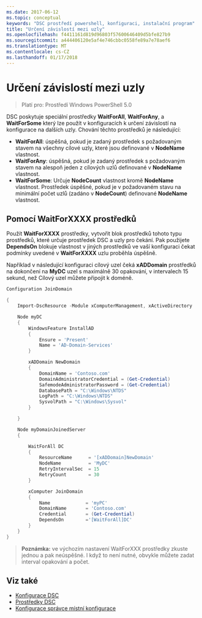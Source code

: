 ```yaml
---
ms.date: 2017-06-12
ms.topic: conceptual
keywords: "DSC prostředí powershell, konfiguraci, instalační program"
title: "Určení závislostí mezi uzly"
ms.openlocfilehash: f4411161d819d96803f57600646409d5bfe827b9
ms.sourcegitcommit: a444406120e5af4e746cbbc0558fe89a7e78aef6
ms.translationtype: MT
ms.contentlocale: cs-CZ
ms.lasthandoff: 01/17/2018
---
```

# <a name="specifying-cross-node-dependencies"></a>Určení závislostí mezi uzly

> Platí pro: Prostředí Windows PowerShell 5.0

DSC poskytuje speciální prostředky **WaitForAll**, **WaitForAny**, a **WaitForSome** který lze použít v konfiguracích k určení závislostí na konfigurace na dalších uzly. Chování těchto prostředků je následující:

* **WaitForAll**: úspěšná, pokud je zadaný prostředek s požadovaným stavem na všechny cílové uzly, které jsou definované v **NodeName** vlastnost.
* **WaitForAny**: úspěšná, pokud je zadaný prostředek s požadovaným stavem na alespoň jeden z cílových uzlů definované v **NodeName** vlastnost.
* **WaitForSome**: Určuje **NodeCount** vlastnost kromě **NodeName** vlastnost. Prostředek úspěšné, pokud je v požadovaném stavu na minimální počet uzlů (zadáno v **NodeCount**) definované **NodeName** vlastnost. 

## <a name="using-waitforxxxx-resources"></a>Pomocí WaitForXXXX prostředků

Použít **WaitForXXXX** prostředky, vytvořit blok prostředků tohoto typu prostředků, které určuje prostředek DSC a uzly pro čekání. Pak použijete **DependsOn** blokuje vlastnost v jiných prostředků ve vaší konfiguraci čekat podmínky uvedené v **WaitForXXXX** uzlu proběhla úspěšně.

Například v následující konfiguraci cílový uzel čeká **xADDomain** prostředků na dokončení na **MyDC** uzel s maximálně 30 opakování, v intervalech 15 sekund, než Cílový uzel můžete připojit k doméně.

```powershell
Configuration JoinDomain

{
    Import-DscResource -Module xComputerManagement, xActiveDirectory

    Node myDC
    {
        WindowsFeature InstallAD
        {
            Ensure = 'Present' 
            Name = 'AD-Domain-Services' 
        }

        xADDomain NewDomain 
        { 
            DomainName = 'Contoso.com'            
            DomainAdministratorCredential = (Get-Credential)
            SafemodeAdministratorPassword = (Get-Credential)
            DatabasePath = "C:\Windows\NTDS"
            LogPath = "C:\Windows\NTDS"
            SysvolPath = "C:\Windows\Sysvol"
        }

    }

    Node myDomainJoinedServer
    {

        WaitForAll DC
        {
            ResourceName      = '[xADDomain]NewDomain'
            NodeName          = 'MyDC'
            RetryIntervalSec  = 15
            RetryCount        = 30
        }

        xComputer JoinDomain
        {
            Name             = 'myPC'
            DomainName       = 'Contoso.com'
            Credential       = (Get-Credential)
            DependsOn        ='[WaitForAll]DC'
        }
    }
}
```

>**Poznámka:** ve výchozím nastavení WaitForXXX prostředky zkuste jednou a pak neúspěšné. I když to není nutné, obvykle můžete zadat interval opakování a počet.

## <a name="see-also"></a>Viz také
* [Konfigurace DSC](configurations.md)
* [Prostředky DSC](resources.md)
* [Konfigurace správce místní konfigurace](metaConfig.md)

